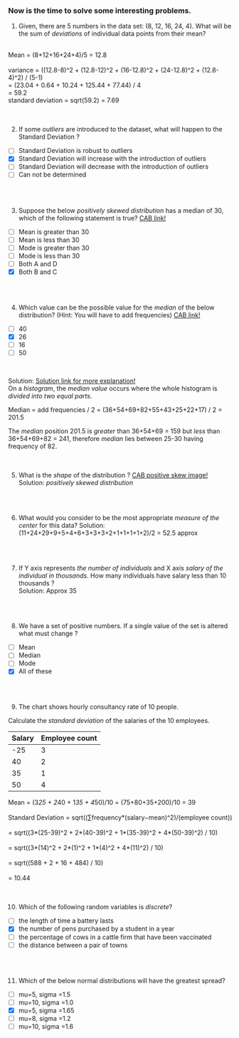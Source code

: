 ### Now is the time to solve some interesting problems.

1. Given, there are 5 numbers in the data set: (8, 12, 16, 24, 4). What will be the sum of *deviations* of individual data points from their mean? <br/>
<br/>
Mean = (8+12+16+24+4)/5 = 12.8 <br/>
<br/>
variance = ((12.8-8)^2 + (12.8-12)^2 + (16-12.8)^2 + (24-12.8)^2 + (12.8-4)^2) / (5-1)<br/>
		 = (23.04 + 0.64 + 10.24 + 125.44 + 77.44) / 4 <br/>
		 = 59.2
<br/>
standard deviation = sqrt(59.2) = 7.69 <br/>
<br/>
<br/>

2. If some *outliers* are introduced to the dataset, what will happen to the Standard Deviation ? 
 
- [ ] Standard Deviation is robust to outliers
- [X] Standard Deviation will increase with the introduction of outliers
- [ ] Standard Deviation will decrease with the introduction of outliers
- [ ] Can not be determined <br/>
<br/>
<br/>

3. Suppose the below *positively skewed distribution* has a median of 30, which of the following statement is true? [CAB link!](https://i0.wp.com/dsft.code-data-ai.com/wp-content/uploads/2019/12/1-stat-11.jpg?w=402&ssl=1)

- [ ] Mean is greater than 30
- [ ] Mean is less than 30
- [ ] Mode is greater than 30
- [ ] Mode is less than 30
- [ ] Both A and D
- [X] Both B and C<br/>
<br/>
<br/>

4. Which value can be the possible value for the *median* of the below distribution? (Hint: You will have to add frequencies) [CAB link!](https://i0.wp.com/dsft.code-data-ai.com/wp-content/uploads/2019/12/1-stat-12.jpg?w=328&ssl=1)

- [ ] 40
- [X] 26
- [ ] 16
- [ ] 50 <br/>
<br>

Solution: [Solution link for more explanation!](https://math.stackexchange.com/questions/2591946/how-to-find-median-from-a-histogram)<br/>
On a *histogram*, the *median value* occurs where the whole histogram is *divided into two equal parts*.<br/>

Median = add frequencies / 2 = (36+54+69+82+55+43+25+22+17) / 2
	   = 201.5 
<br/>

The *median* position 201.5 is *greater* than 36+54+69 = 159 but *less* than 36+54+69+82 = 241, therefore *median* lies between 25-30 having frequency of 82.<br/>
<br/>
<br/>

5. What is the *shape* of the distribution ? [CAB positive skew image!](https://i1.wp.com/dsft.code-data-ai.com/wp-content/uploads/2019/12/1-stat-13.jpg?w=544&ssl=1)<br/>
Solution: *positively skewed distribution*<br/>
<br/>
<br/>

6. What would you consider to be the most appropriate *measure of the center* for this data?
Solution: (11+24+29+9+5+4+6+3+3+3+2+1+1+1+1+2)/2 = 52.5 approx <br/>
<br/>
<br/>

7. If Y axis represents *the number of individuals* and X axis *salary of the individual in thousands*. How many individuals have salary less than 10 thousands ?<br/>
Solution: Approx 35 <br/>
<br/>
<br/>

8. We have a set of positive numbers. If a single value of the set is altered what must change ? <br/>

- [ ] Mean
- [ ] Median
- [ ] Mode
- [X] All of these<br/>
<br/>
<br/>

9. The chart shows hourly consultancy rate of 10 people. 

Calculate the *standard deviation* of the salaries of the 10 employees.

Salary | Employee count
------ | -------------
  -25   |       3
  40   |       2
  35   |       1
  50   |       4

Mean = (3*25 + 2*40 + 1*35 + 4*50)/10 = (75+80+35+200)/10 = 39 <br/>
<br/>
Standard Deviation = sqrt((∑frequency*(salary−mean)^2)/(employee count))<br/>
<br/>
				   = sqrt((3*(25-39)^2 + 2*(40-39)^2 + 1*(35-39)^2 + 4*(50-39)^2) / 10)<br/>
<br/>
				   = sqrt((3*(14)^2 + 2*(1)^2 + 1*(4)^2 + 4*(11)^2) / 10)<br/>
<br/>
				   = sqrt((588 + 2 + 16 + 484) / 10)<br/>
<br/>
				   = 10.44<br/>
<br/>
<br/>

10.  Which of the following random variables is *discrete*?

- [ ] the length of time a battery lasts
- [X] the number of pens purchased by a student in a year
- [ ] the percentage of cows in a cattle firm that have been vaccinated
- [ ] the distance between a pair of towns<br/>
<br/>
<br/>

11. Which of the below normal distributions will have the greatest spread?


- [ ] mu=5,  sigma =1.5
- [ ] mu=10, sigma =1.0
- [X] mu=5,  sigma =1.65
- [ ] mu=8,  sigma =1.2
- [ ] mu=10, sigma =1.6<br/>
<br/>
<br/>